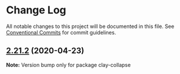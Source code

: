 # Change Log

All notable changes to this project will be documented in this file.
See [Conventional Commits](https://conventionalcommits.org) for commit guidelines.

## [2.21.2](https://github.com/liferay/clay/tree/master/packages/clay-collapse/compare/v2.21.1...v2.21.2) (2020-04-23)

**Note:** Version bump only for package clay-collapse
